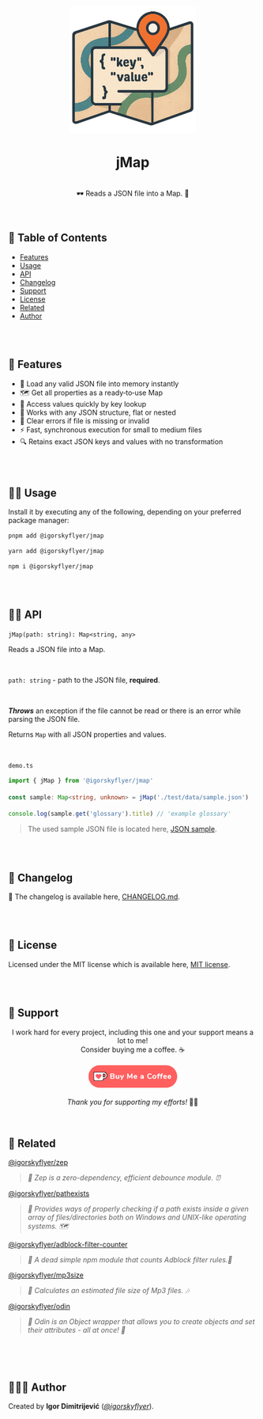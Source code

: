 <div align="center">
  <img src="https://raw.githubusercontent.com/igorskyflyer/npm-jmap/main/media/jmap.png" alt="Icon of jMap" width="256" height="256">
<h1 align="center">jMap</h1>
</div>

<br>

<div align="center">
  🕶️ Reads a JSON file into a Map. 🌻
</div>

<br>
<br>

## 📃 Table of Contents

- [Features](#-features)
- [Usage](#-usage)
- [API](#-api)
- [Changelog](#-changelog)
- [Support](#-support)
- [License](#-license)
- [Related](#-related)
- [Author](#-author)

<br>
<br>

## 🤖 Features

- 📂 Load any valid JSON file into memory instantly
- 🗺️ Get all properties as a ready‑to‑use Map
- 🎯 Access values quickly by key lookup
- 🧩 Works with any JSON structure, flat or nested
- 🚫 Clear errors if file is missing or invalid
- ⚡ Fast, synchronous execution for small to medium files
- 🔍 Retains exact JSON keys and values with no transformation

<br>
<br>

## 🕵🏼 Usage

Install it by executing any of the following, depending on your preferred package manager:

```bash
pnpm add @igorskyflyer/jmap
```

```bash
yarn add @igorskyflyer/jmap
```

```bash
npm i @igorskyflyer/jmap
```

<br>
<br>

## 🤹🏼 API

```jMap(path: string): Map<string, any>```

Reads a JSON file into a Map.

<br>

```path: string``` - path to the JSON file, **required**.  

<br>

***Throws*** an exception if the file cannot be read or there is an error while parsing the JSON file.  

 Returns `Map` with all JSON properties and values.

<br>

`demo.ts`

```ts
import { jMap } from '@igorskyflyer/jmap'

const sample: Map<string, unknown> = jMap('./test/data/sample.json')

console.log(sample.get('glossary').title) // 'example glossary'

```

> The used sample JSON file is located here, [JSON sample](https://github.com/igorskyflyer/npm-jmap/blob/main/test/data/sample.json).

<br>
<br>

## 📝 Changelog

📑 The changelog is available here, [CHANGELOG.md](https://github.com/igorskyflyer/npm-jmap/blob/main/CHANGELOG.md).

<br>
<br>

## 🪪 License

Licensed under the MIT license which is available here, [MIT license](https://github.com/igorskyflyer/npm-jmap/blob/main/LICENSE.txt).

<br>
<br>

## 💖 Support

<div align="center">
  I work hard for every project, including this one and your support means a lot to me!
  <br>
  Consider buying me a coffee. ☕
  <br>
  <br>
  <a href="https://ko-fi.com/igorskyflyer" target="_blank"><img src="https://raw.githubusercontent.com/igorskyflyer/igorskyflyer/main/assets/ko-fi.png" alt="Donate to igorskyflyer" width="180" height="46"></a>
  <br>
  <br>
  <em>Thank you for supporting my efforts!</em> 🙏😊
</div>

<br>
<br>

## 🧬 Related

[@igorskyflyer/zep](https://www.npmjs.com/package/@igorskyflyer/zep)

> _🧠 Zep is a zero-dependency, efficient debounce module. ⏰_

[@igorskyflyer/pathexists](https://www.npmjs.com/package/@igorskyflyer/pathexists)

> _🧲 Provides ways of properly checking if a path exists inside a given array of files/directories both on Windows and UNIX-like operating systems. 🗺_

[@igorskyflyer/adblock-filter-counter](https://www.npmjs.com/package/@igorskyflyer/adblock-filter-counter) 

> _🐲 A dead simple npm module that counts Adblock filter rules.🦘_

[@igorskyflyer/mp3size](https://www.npmjs.com/package/@igorskyflyer/mp3size)

> _🧮 Calculates an estimated file size of Mp3 files. 🎶_

[@igorskyflyer/odin](https://www.npmjs.com/package/@igorskyflyer/odin)

> _🔱 Odin is an Object wrapper that allows you to create objects and set their attributes - all at once! 🔺_

<br>
<br>
<br>

## 👨🏻‍💻 Author
Created by **Igor Dimitrijević** ([*@igorskyflyer*](https://github.com/igorskyflyer/)).
